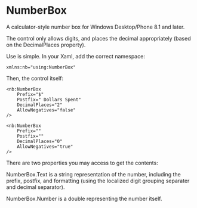 # NumberBox
A calculator-style number box for Windows Desktop/Phone 8.1 and later.

The control only allows digits, and places the decimal appropriately (based on the DecimalPlaces property).


Use is simple. In your Xaml, add the correct namespace:
```
xmlns:nb="using:NumberBox"
```

Then, the control itself:
```
<nb:NumberBox
    Prefix="$"
    Postfix=" Dollars Spent"
    DecimalPlaces="2"
    AllowNegatives="false"
/>

<nb:NumberBox
    Prefix=""
    Postfix=""
    DecimalPlaces="0"
    AllowNegatives="true"
/>
```

There are two properties you may access to get the contents:

NumberBox.Text is a string representation of the number, including the prefix, postfix, and formatting (using the localized
digit grouping separater and decimal separator).

NumberBox.Number is a double representing the number itself.
